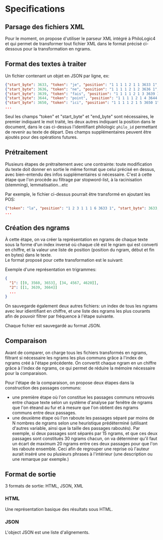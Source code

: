 # Specifications #

## Parsage des fichiers XML ##
Pour le moment, on propose d'utiliser le parseur XML intégré à PhiloLogic4 et 
qui permet de transformer tout fichier XML dans le format précisé ci-dessous 
pour la transformation en ngrams.

## Format des textes à traiter ##
Un fichier contenant un objet en JSON par ligne, ex:

```JSON
{"start_byte": 3633, "token": "je", "position": "1 1 1 1 2 1 1 3633 1", "end_byte": 3635}
{"start_byte": 3636, "token": "ne", "position": "1 1 1 1 2 1 2 3636 1", "end_byte": 3638}
{"start_byte": 3639, "token": "fais", "position": "1 1 1 1 2 1 3 3639 1", "end_byte": 3643}
{"start_byte": 3644, "token": "point", "position": "1 1 1 1 2 1 4 3644 1", "end_byte": 3649}
{"start_byte": 3650, "token": "ici", "position": "1 1 1 1 2 1 5 3650 1", "end_byte": 3653}
...
```

Seul les champs "token" et "start_byte" et "end_byte" sont nécessaires, le premier indiquant
le mot traité, les deux autres indiquant la position dans le document, dans le cas
ci-dessus l'identifiant philologic `philo_id` permettant de revenir au texte de départ.
Des champs supplémentaires peuvent être ajoutés pour des opérations futures.

## Prétraitement ##
Plusieurs étapes de prétraitement avec une contrainte: toute modification du texte doit donner en sortie le même format que celui précisé en dessus, avec bien-entendu des infos supplémentaires si nécessaire. C'est à cette étape que l'on procède au filtrage par stopword-list, à la racinisation (stemming), lemmatisation...etc

Par exemple, le fichier ci-dessus pourrait être transformé en ajoutant les POS:


```JSON
{"token": "la", "position": "1 2 3 1 1 1 6 3633 1", "start_byte": 3633, "end_byte": 3635, "pos": "DET"}
...
```

## Création des ngrams ##
À cette étape, on va créer la représentation en ngrams de chaque texte sous la forme d'un index inversé où chaque clé est le ngram qui est converti en chiffre, et la valeur une liste de position (position du ngram, début et fin en bytes) dans le texte.  
Le format proposé pour cette transformation est le suivant:

Exemple d'une représentation en trigrammes:

```JSON
{
  "1": [[0, 3560, 3653], [34, 4567, 4620]], 
  "2": [[1, 3639, 3664]]
  ...
}
 ```

On sauvegarde également deux autres fichiers: un index de tous les ngrams avec leur idientifiant en chiffre, et une liste des ngrams les plus courants afin de pouvoir filtrer par fréquence à l'étape suivante.

Chaque fichier est sauvegardé au format JSON.
 
 
## Comparaison ##
 Avant de comparer, on charge tous les fichiers transformés en ngrams, filtrant si nécessaire les ngrams les plus communs grâce à l'index de ngrams créé à l'étape précédente. On convertit chaque ngram en un chiffre grâce à l'index de ngrams, ce qui permet de réduire la mémoire nécessaire pour la comparaison.
 
 Pour l'étape de la comparaison, on propose deux étapes dans la construction des passages communs:
 - une première étape où l'on constitue les passages communs retrouvés entre chaque texte selon un système d'analyse par fenêtre de ngrams que l'on éteand au fur et à mesure que l'on obtient des ngrams communs entre deux passages.
 - une deuxième étape où l'on raboute les passages séparé par moins de N nombres de ngrams selon une heuristique prédéterminé (utilisant d'autres variable, ainsi que la taille des passages raboutés). Par exemple, si deux passages sont séparés par 15 ngrams, et que ces deux passages sont constitués 30 ngrams chacun, on va déterminer qu'il faut un écart de maximum 20 ngrams entre ces deux passages pour que l'on les raboute ensemble. Ceci afin de regrouper une reprise où l'auteur aurait inséré une ou plusieurs phrases à l'intérieur (une description ou une remarque par exemple.)
 
 
## Format de sortie ##

3 formats de sortie: HTML, JSON, XML

### HTML ###
Une représentation basique des résultats sous HTML.

### JSON ###
L'object JSON est une liste d'alignements. 
 

